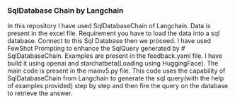 ### SqlDatabase Chain by Langchain
In this repository I have used SqlDatabaseChain of Langchain. Data is present in the excel file. Requirement you have to load the data into a sql database. 
Connect to this Sql Database then we proceed. 
I have used FewShot Prompting to enhance the SqlQuery generated by # SqlDatabaseChain. 
Examples are present in the feedback.yaml file.
I have build it using openai and starchatbeta(Loading using HuggingFace). 
The main code is present in the mainv5.py file. This code uses the capability of SqlDatabaseChain from Langchain to generate the sql query(with the help of examples provided) step by step and then fire the query on the database to retrieve the answer.
